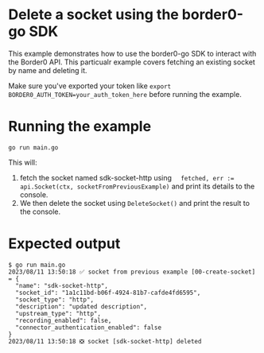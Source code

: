 # Delete a socket using the border0-go SDK 

This example demonstrates how to use the border0-go SDK to interact with the Border0 API. This particualr example covers fetching an existing socket by name and deleting it.

Make sure you've exported your token like `export BORDER0_AUTH_TOKEN=your_auth_token_here` before running the example.

# Running the example
```
go run main.go
```

This will:

1) fetch the socket named sdk-socket-http using `	fetched, err := api.Socket(ctx, socketFromPreviousExample)
` and print its details to the console. 
2) We then delete the socket using `DeleteSocket()` and print the result to the console.

# Expected output
```
$ go run main.go
2023/08/11 13:50:18 ✅ socket from previous example [00-create-socket] = {
  "name": "sdk-socket-http",
  "socket_id": "1a1c11bd-b06f-4924-81b7-cafde4fd6595",
  "socket_type": "http",
  "description": "updated description",
  "upstream_type": "http",
  "recording_enabled": false,
  "connector_authentication_enabled": false
}
2023/08/11 13:50:18 ❎ socket [sdk-socket-http] deleted
```
